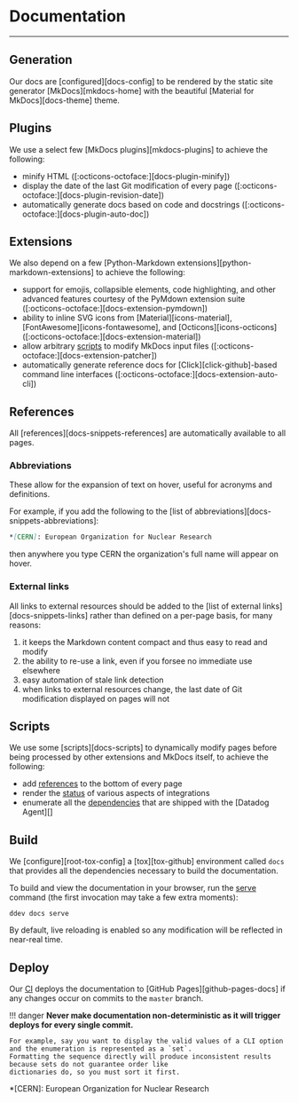 # Documentation

-----

## Generation

Our docs are [configured][docs-config] to be rendered by the static site generator [MkDocs][mkdocs-home]
with the beautiful [Material for MkDocs][docs-theme] theme.

## Plugins

We use a select few [MkDocs plugins][mkdocs-plugins] to achieve the following:

- minify HTML ([:octicons-octoface:][docs-plugin-minify])
- display the date of the last Git modification of every page ([:octicons-octoface:][docs-plugin-revision-date])
- automatically generate docs based on code and docstrings ([:octicons-octoface:][docs-plugin-auto-doc])

## Extensions

We also depend on a few [Python-Markdown extensions][python-markdown-extensions] to achieve the following:

- support for emojis, collapsible elements, code highlighting, and other advanced features courtesy of the PyMdown extension suite ([:octicons-octoface:][docs-extension-pymdown])
- ability to inline SVG icons from [Material][icons-material], [FontAwesome][icons-fontawesome], and [Octicons][icons-octicons] ([:octicons-octoface:][docs-extension-material])
- allow arbitrary [scripts](#scripts) to modify MkDocs input files ([:octicons-octoface:][docs-extension-patcher])
- automatically generate reference docs for [Click][click-github]-based command line interfaces ([:octicons-octoface:][docs-extension-auto-cli])

## References

All [references][docs-snippets-references] are automatically available to all pages.

### Abbreviations

These allow for the expansion of text on hover, useful for acronyms and definitions.

For example, if you add the following to the [list of abbreviations][docs-snippets-abbreviations]:

```markdown
*[CERN]: European Organization for Nuclear Research
```

then anywhere you type CERN the organization's full name will appear on hover.

### External links

All links to external resources should be added to the [list of external links][docs-snippets-links] rather
than defined on a per-page basis, for many reasons:

1. it keeps the Markdown content compact and thus easy to read and modify
1. the ability to re-use a link, even if you forsee no immediate use elsewhere
1. easy automation of stale link detection
1. when links to external resources change, the last date of Git modification displayed on pages will not

## Scripts

We use some [scripts][docs-scripts] to dynamically modify pages before being processed by other extensions and MkDocs itself, to achieve the following:

- add [references](#references) to the bottom of every page
- render the [status](status.md) of various aspects of integrations
- enumerate all the [dependencies](../faq/acknowledgements.md#dependencies) that are shipped with the [Datadog Agent][]

## Build

We [configure][root-tox-config] a [tox][tox-github] environment called `docs` that provides all the dependencies necessary to build the documentation.

To build and view the documentation in your browser, run the [serve](../ddev/cli.md#serve) command (the first invocation may take a few extra moments):

```
ddev docs serve
```

By default, live reloading is enabled so any modification will be reflected in near-real time.

## Deploy

Our [CI](ci.md#docs) deploys the documentation to [GitHub Pages][github-pages-docs] if any changes occur on commits to the `master` branch.

!!! danger
    **Never make documentation non-deterministic as it will trigger deploys for every single commit.**

    For example, say you want to display the valid values of a CLI option and the enumeration is represented as a `set`.
    Formatting the sequence directly will produce inconsistent results because sets do not guarantee order like
    dictionaries do, so you must sort it first.

*[CERN]: European Organization for Nuclear Research
